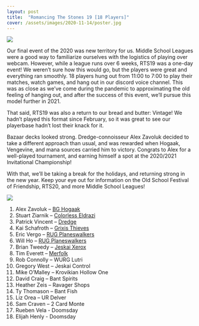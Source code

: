```yaml
---
layout: post
title:  "Romancing The Stones 19 [18 Players]"
cover: /assets/images/2020-11-14/poster.jpg
---
```


![]({{site.cdn_url}}/assets/images/2020-11-14/poster.jpg)

Our final event of the 2020 was new territory for us. Middle School Leagues
were a good way to familiarize ourselves with the logistics of playing over
webcam. However, while a league runs over 6 weeks, RTS19 was a one-day event!
We weren’t sure how this would go, but the players were great and everything
ran smoothly. 18 players hung out from 11:00 to 7:00 to play their matches,
watch games, and hang out in our discord voice channel. This was as close as
we’ve come during the pandemic to approximating the old feeling of hanging
out, and after the success of this event, we’ll pursue this model further in
2021.

That said, RTS19 was also a return to our bread and butter: Vintage! We
hadn’t played this format since February, so it was great to see our
playerbase hadn’t lost their knack for it.

Bazaar decks looked strong. Dredge-connoisseur Alex Zavoluk decided to take a
different approach than usual, and was rewarded when Hogaak, Vengevine, and
mana sources carried him to victory. Congrats to Alex for a well-played
tournament, and earning himself a spot at the 2020/2021 Invitational
Championship!

With that, we’ll be taking a break for the holidays, and returning strong in
the new year. Keep your eye out for information on the Old School Festival of
Friendship, RTS20, and more Middle School Leagues!

![]({{site.cdn_url}}/assets/images/2020-11-14/players.png)

1.	Alex Zavoluk – [BG Hogaak]({{site.cdn_url}}/assets/images/2020-11-14/alex.jpg)
2.	Stuart Ziarnik – [Colorless Eldrazi]({{site.cdn_url}}/assets/images/2020-11-14/stu.jpg)
3.	Patrick Vincent – [Dredge]({{site.cdn_url}}/assets/images/2020-11-14/patrick.jpg)
4.	Kai Schafroth – [Grixis Thieves]({{site.cdn_url}}/assets/images/2020-11-14/kai_grixis.jpg)
5.	Eric Vergo – [RUG Planeswalkers]({{site.cdn_url}}/assets/images/2020-11-14/eric.jpg)
6.	Will Ho – [RUG Planeswalkers]({{site.cdn_url}}/assets/images/2020-11-14/will.jpg)
7.	Brian Tweedy – [Jeskai Xerox]({{site.cdn_url}}/assets/images/2020-11-14/tweedy.jpg)
8.	Tim Everett – [Merfolk]({{site.cdn_url}}/assets/images/2020-11-14/tim.jpg)
9.	Rob Connolly – WURG Lutri
10.	Gregory West – Jeskai Control
11.	Mike O’Malley – Krovikian Hollow One
12.	David Craig – Bant Spirits
13.	Heather Zeis – Ravager Shops
14.	Ty Thomason – Bant Fish
15.	Liz Orea – UR Delver
16.	Sam Craven – 2 Card Monte
17.	Rueben Vela - Doomsday
18.	Elijah Henly - Doomsday

